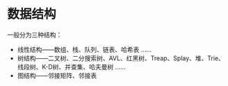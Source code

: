 # 数据结构

一般分为三种结构：

- 线性结构——数组、栈、队列、链表、哈希表 ......
- 树结构——二叉树、二分搜索树、AVL、红黑树、Treap、Splay、堆、Trie、线段树、K-D树、并查集、哈夫曼树 ......
- 图结构——邻接矩阵、邻接表

